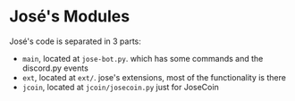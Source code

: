José's Modules
============

José's code is separated in 3 parts:
 * `main`, located at `jose-bot.py`. which has some commands and the discord.py events
 * `ext`, located at `ext/`. jose's extensions, most of the functionality is there
 * `jcoin`, located at `jcoin/josecoin.py` just for JoseCoin

